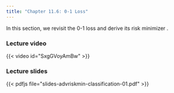 ```yaml
---
title: "Chapter 11.6: 0-1 Loss"
---
```

In this section, we revisit the 0-1 loss and derive its risk minimizer .

<!--more-->

### Lecture video

{{< video id="SxgGVoyAmBw" >}}

### Lecture slides

{{< pdfjs file="slides-advriskmin-classification-01.pdf" >}}
